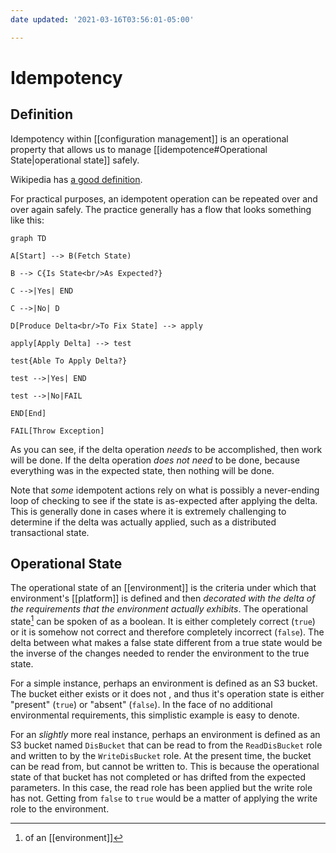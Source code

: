 ```yaml
---
date updated: '2021-03-16T03:56:01-05:00'

---
```


# Idempotency

## Definition
Idempotency within [[configuration management]] is an operational property that allows us to manage [[idempotence#Operational State|operational state]] safely.

Wikipedia has [a good definition](https://en.wikipedia.org/wiki/Idempotence).

For practical purposes, an idempotent operation can be repeated over and over again safely.  The practice generally has a flow that looks something like this:

```mermaid
graph TD

A[Start] --> B(Fetch State)

B --> C{Is State<br/>As Expected?}

C -->|Yes| END

C -->|No| D

D[Produce Delta<br/>To Fix State] --> apply

apply[Apply Delta] --> test

test{Able To Apply Delta?}

test -->|Yes| END

test -->|No|FAIL

END[End]

FAIL[Throw Exception]
```

As you can see, if the delta operation _needs_ to be accomplished, then work will be done.  If the delta operation _does not need_ to be done, because everything was in the expected state, then nothing will be done.

Note that _some_ idempotent actions rely on what is possibly a never-ending loop of checking to see if the state is as-expected after applying the delta.  This is generally done in cases where it is extremely challenging to determine if the delta was actually applied, such as a distributed transactional state.

## Operational State
The operational state of an [[environment]] is the criteria under which that environment's [[platform]] is defined and then _decorated with the delta of the requirements that the environment actually exhibits_.  The operational state[^ofenv]  can be spoken of as a boolean.  It is either completely correct (`true`) or it is somehow not correct and therefore completely incorrect (`false`).  The delta between what makes a false state different from a true state would be the inverse of the changes needed to render the environment to the true state.

For a simple instance,  perhaps an environment is defined as an S3 bucket.  The bucket either exists or it does not , and thus it's operation state is either "present" (`true`) or "absent" (`false`).  In the face of no additional environmental requirements, this simplistic example is easy to denote.

For an _slightly_ more real instance, perhaps an environment is defined as an S3 bucket named `DisBucket` that can be read to from the `ReadDisBucket` role and written to by the `WriteDisBucket` role.  At the present time, the bucket can be read from, but cannot be written to.  This is because the operational state of that bucket has not completed or has drifted from the expected parameters.  In this case, the read role has been applied but the write role has not. Getting from `false` to `true` would be a matter of applying the write role to the environment.

[^ofenv]:of an [[environment]]